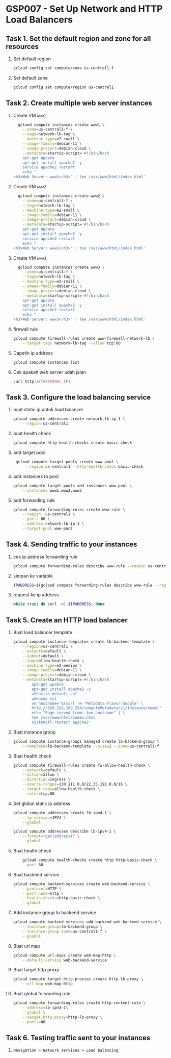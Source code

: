 # GSP007 - Set Up Network and HTTP Load Balancers

## Task 1. Set the default region and zone for all resources

1. Set default region

   ```bash
   gcloud config set compute/zone us-central1-f
   ```

2. Set default zone

   ```bash
   gcloud config set compute/region us-central1
   ```

## Task 2. Create multiple web server instances

1. Create VM `www1`

   ```bash
     gcloud compute instances create www1 \
       --zone=us-central1-f \
       --tags=network-lb-tag \
       --machine-type=e2-small \
       --image-family=debian-11 \
       --image-project=debian-cloud \
       --metadata=startup-script='#!/bin/bash
       apt-get update
       apt-get install apache2 -y
       service apache2 restart
       echo "
   <h3>Web Server: www1</h3>" | tee /var/www/html/index.html'
   ```

2. Create VM `www2`

   ```bash
     gcloud compute instances create www2 \
       --zone=us-central1-f \
       --tags=network-lb-tag \
       --machine-type=e2-small \
       --image-family=debian-11 \
       --image-project=debian-cloud \
       --metadata=startup-script='#!/bin/bash
       apt-get update
       apt-get install apache2 -y
       service apache2 restart
       echo "
   <h3>Web Server: www2</h3>" | tee /var/www/html/index.html'
   ```

3. Create VM `www3`

   ```bash
     gcloud compute instances create www3 \
       --zone=us-central1-f \
       --tags=network-lb-tag \
       --machine-type=e2-small \
       --image-family=debian-11 \
       --image-project=debian-cloud \
       --metadata=startup-script='#!/bin/bash
       apt-get update
       apt-get install apache2 -y
       service apache2 restart
       echo "
   <h3>Web Server: www3</h3>" | tee /var/www/html/index.html'
   ```

4. firewall rule

   ```bash
   gcloud compute firewall-rules create www-firewall-network-lb \
       --target-tags network-lb-tag --allow tcp:80
   ```

5. Dapetin ip address

   ```bash
   gcloud compute instances list
   ```

6. Cek apakah web server udah jalan

   ```bash
   curl http://[EXTERNAL_IP]
   ```

## Task 3. Configure the load balancing service

1. buat static ip untuk load balancer

   ```bash
   gcloud compute addresses create network-lb-ip-1 \
       --region us-central1
   ```

2. buat health check

   ```bash
   gcloud compute http-health-checks create basic-check
   ```

3. add target pool

   ```bash
    gcloud compute target-pools create www-pool \
        --region us-central1 --http-health-check basic-check
   ```

4. add instances to pool

   ```bash
   gcloud compute target-pools add-instances www-pool \
       --instances www1,www2,www3
   ```

5. add forwarding rule

   ```bash
   gcloud compute forwarding-rules create www-rule \
       --region  us-central1 \
       --ports 80 \
       --address network-lb-ip-1 \
       --target-pool www-pool
   ```

## Task 4. Sending traffic to your instances

1. cek ip address forwarding rule

   ```bash
   gcloud compute forwarding-rules describe www-rule --region us-central1
   ```

2. simpan ke variable

   ```bash
   IPADDRESS=$(gcloud compute forwarding-rules describe www-rule --region us-central1 --format="json" | jq -r .IPAddress)
   ```

3. request ke ip address

   ```bash
   while true; do curl -m1 $IPADDRESS; done
   ```

## Task 5. Create an HTTP load balancer

1. Buat load balancer template

   ```bash
   gcloud compute instance-templates create lb-backend-template \
       --region=us-central1 \
       --network=default \
       --subnet=default \
       --tags=allow-health-check \
       --machine-type=e2-medium \
       --image-family=debian-11 \
       --image-project=debian-cloud \
       --metadata=startup-script='#!/bin/bash
           apt-get update
           apt-get install apache2 -y
           a2ensite default-ssl
           a2enmod ssl
           vm_hostname="$(curl -H "Metadata-Flavor:Google" \
           http://169.254.169.254/computeMetadata/v1/instance/name)"
           echo "Page served from: $vm_hostname" | \
           tee /var/www/html/index.html
           systemctl restart apache2'
   ```

2. Buat instance group

   ```bash
   gcloud compute instance-groups managed create lb-backend-group \
       --template=lb-backend-template --size=2 --zone=us-central1-f
   ```

3. Buat health check

   ```bash
   gcloud compute firewall-rules create fw-allow-health-check \
       --network=default \
       --action=allow \
       --direction=ingress \
       --source-ranges=130.211.0.0/22,35.191.0.0/16 \
       --target-tags=allow-health-check \
       --rules=tcp:80
   ```

4. Set global static ip address

   ```bash
   gcloud compute addresses create lb-ipv4-1 \
       --ip-version=IPV4 \
       --global
   ```

   ```bash
   gcloud compute addresses describe lb-ipv4-1 \
       --format="get(address)" \
       --global
   ```

5. Buat health check

   ```bash
       gcloud compute health-checks create http http-basic-check \
       --port 80
   ```

6. Buat backend service

   ```bash
   gcloud compute backend-services create web-backend-service \
       --protocol=HTTP \
       --port-name=http \
       --health-checks=http-basic-check \
       --global
   ```

7. Add instance group to backend service

   ```bash
   gcloud compute backend-services add-backend web-backend-service \
       --instance-group=lb-backend-group \
       --instance-group-zone=us-central1-f \
       --global
   ```

8. Buat url map

   ```bash
   gcloud compute url-maps create web-map-http \
       --default-service web-backend-service
   ```

9. Buat target http proxy

   ```bash
   gcloud compute target-http-proxies create http-lb-proxy \
       --url-map web-map-http
   ```

10. Buat global forwarding rule

    ```bash
    gcloud compute forwarding-rules create http-content-rule \
        --address=lb-ipv4-1\
        --global \
        --target-http-proxy=http-lb-proxy \
        --ports=80
    ```

## Task 6. Testing traffic sent to your instances

1. `Navigation > Network services > Load balancing`
